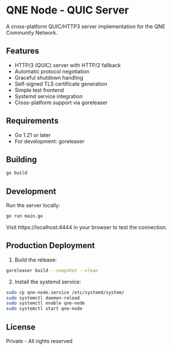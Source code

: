 # QNE Node - QUIC Server

A cross-platform QUIC/HTTP3 server implementation for the QNE Community Network.

## Features

- HTTP/3 (QUIC) server with HTTP/2 fallback
- Automatic protocol negotiation
- Graceful shutdown handling
- Self-signed TLS certificate generation
- Simple test frontend
- Systemd service integration
- Cross-platform support via goreleaser

## Requirements

- Go 1.21 or later
- For development: goreleaser

## Building

```bash
go build
```

## Development

Run the server locally:

```bash
go run main.go
```

Visit https://localhost:4444 in your browser to test the connection.

## Production Deployment

1. Build the release:
```bash
goreleaser build --snapshot --clean
```

2. Install the systemd service:
```bash
sudo cp qne-node.service /etc/systemd/system/
sudo systemctl daemon-reload
sudo systemctl enable qne-node
sudo systemctl start qne-node
```

## License

Private - All rights reserved
